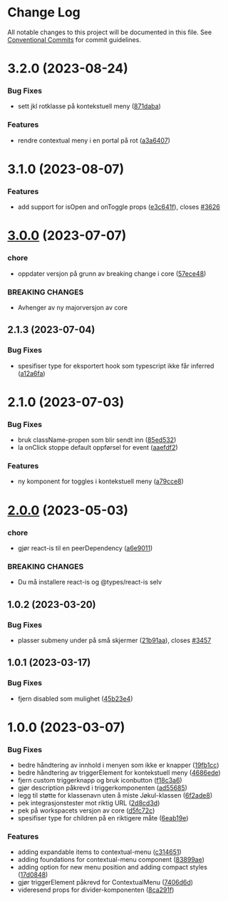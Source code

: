 # Change Log

All notable changes to this project will be documented in this file.
See [Conventional Commits](https://conventionalcommits.org) for commit guidelines.

# 3.2.0 (2023-08-24)

### Bug Fixes

- sett jkl rotklasse på kontekstuell meny ([871daba](https://github.com/fremtind/jokul/commit/871daba12cd8120b2f86187f3a1754b5cf01354e))

### Features

- rendre contextual meny i en portal på rot ([a3a6407](https://github.com/fremtind/jokul/commit/a3a64074d6e77bbe8f9349df9de8b76e42e8ee8f))

# 3.1.0 (2023-08-07)

### Features

- add support for isOpen and onToggle props ([e3c641f](https://github.com/fremtind/jokul/commit/e3c641f80f7635625f542a4abd758fdaf520e399)), closes [#3626](https://github.com/fremtind/jokul/issues/3626)

# [3.0.0](https://github.com/fremtind/jokul/compare/@fremtind/jkl-contextual-menu-react@2.1.3...@fremtind/jkl-contextual-menu-react@3.0.0) (2023-07-07)

### chore

- oppdater versjon på grunn av breaking change i core ([57ece48](https://github.com/fremtind/jokul/commit/57ece48fa0192fe825b544fdac24cdd56e58d0df))

### BREAKING CHANGES

- Avhenger av ny majorversjon av core

## 2.1.3 (2023-07-04)

### Bug Fixes

- spesifiser type for eksportert hook som typescript ikke får inferred ([a12a6fa](https://github.com/fremtind/jokul/commit/a12a6fa3178d98d7a703f0f6e7bae2dac593efaf))

# 2.1.0 (2023-07-03)

### Bug Fixes

- bruk className-propen som blir sendt inn ([85ed532](https://github.com/fremtind/jokul/commit/85ed53227fb2b45b7a28ad320facfba51cb0c6ad))
- la onClick stoppe default oppførsel for event ([aaefdf2](https://github.com/fremtind/jokul/commit/aaefdf23ad5fdd056a6102c09205d88a7ace7dbd))

### Features

- ny komponent for toggles i kontekstuell meny ([a79cce8](https://github.com/fremtind/jokul/commit/a79cce8e2677bd522db64306549e206abae47f1d))

# [2.0.0](https://github.com/fremtind/jokul/compare/@fremtind/jkl-contextual-menu-react@1.0.5...@fremtind/jkl-contextual-menu-react@2.0.0) (2023-05-03)

### chore

- gjør react-is til en peerDependency ([a6e9011](https://github.com/fremtind/jokul/commit/a6e9011612d99c230e195cfed5160985037558d8))

### BREAKING CHANGES

- Du må installere react-is og @types/react-is selv

## 1.0.2 (2023-03-20)

### Bug Fixes

- plasser submeny under på små skjermer ([21b91aa](https://github.com/fremtind/jokul/commit/21b91aa5f380fdf0898682e2aea059d825b4c2cf)), closes [#3457](https://github.com/fremtind/jokul/issues/3457)

## 1.0.1 (2023-03-17)

### Bug Fixes

- fjern disabled som mulighet ([45b23e4](https://github.com/fremtind/jokul/commit/45b23e49aabc668a010a0a5266349cc42f2a165f))

# 1.0.0 (2023-03-07)

### Bug Fixes

- bedre håndtering av innhold i menyen som ikke er knapper ([19fb1cc](https://github.com/fremtind/jokul/commit/19fb1cc199001711e0278b407fc2b84e43e555af))
- bedre håndtering av triggerElement for kontekstuell meny ([4686ede](https://github.com/fremtind/jokul/commit/4686ede5ba9483239e99ffeda995241899743a93))
- fjern custom triggerknapp og bruk iconbutton ([f18c3a6](https://github.com/fremtind/jokul/commit/f18c3a672777805d8064f952e5b9a5bf6a9f1b5e))
- gjør description påkrevd i triggerkomponenten ([ad55685](https://github.com/fremtind/jokul/commit/ad55685df215378786e1af6c39e029a53a2e447f))
- legg til støtte for klassenavn uten å miste Jøkul-klassen ([6f2ade8](https://github.com/fremtind/jokul/commit/6f2ade88524d518f09d46d2b714d38c6b97dc67c))
- pek integrasjonstester mot riktig URL ([2d8cd3d](https://github.com/fremtind/jokul/commit/2d8cd3d731099f52be3e33543b88b23e6d6ad672))
- pek på workspacets versjon av core ([d5fc72c](https://github.com/fremtind/jokul/commit/d5fc72c5bdb67f3c68d39f2908b2d3d1b9c44a13))
- spesifiser type for children på en riktigere måte ([6eab19e](https://github.com/fremtind/jokul/commit/6eab19eebf020c893255a1d82c57de26456dacc0))

### Features

- adding expandable items to contextual-menu ([c314651](https://github.com/fremtind/jokul/commit/c3146514dc79fb621f789aa67bfbdde190e2736b))
- adding foundations for contextual-menu component ([83899ae](https://github.com/fremtind/jokul/commit/83899ae3dd5f5d79d2cc7f8138ae721446d03be9))
- adding option for new menu position and adding compact styles ([17d0848](https://github.com/fremtind/jokul/commit/17d08481bdf46afff1c635112932a01a7f6eb192))
- gjør triggerElement påkrevd for ContextualMenu ([7406d6d](https://github.com/fremtind/jokul/commit/7406d6dbdf326d99d987ca997da666c1a2af1014))
- videresend props for divider-komponenten ([8ca291f](https://github.com/fremtind/jokul/commit/8ca291ffc20b70a1711148a2e038bde1be80f7a8))
